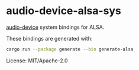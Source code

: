# audio-device-alsa-sys

[audio-device] system bindings for ALSA.

These bindings are generated with:

```sh
cargo run --package generate --bin generate-alsa
```

[audio-device]: https://crates.io/crates/audio-device

License: MIT/Apache-2.0
